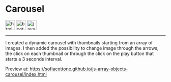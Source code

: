 # Carousel

<img width="30" height="30" src="https://img.icons8.com/color/30/html-5--v1.png" alt="html-5"/> <img width="30" height="30" src="https://img.icons8.com/color/30/bootstrap--v2.png" alt="bootstrap"/> <img width="30" height="30" src="https://img.icons8.com/color/30/javascript--v1.png" alt="javascript"/>

---

I created a dynamic carousel with thumbnails starting from an array of images. I then added the possibility to change image through the arrows, the click on each thumbnail or through the click on the play button that starts a 3 seconds interval.

Preview at:
https://sofiacottone.github.io/js-array-objects-carousel/index.html